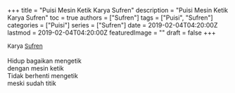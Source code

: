 +++
title = "Puisi Mesin Ketik Karya Sufren"
description = "Puisi Mesin Ketik Karya Sufren"
toc = true
authors = ["Sufren"]
tags = ["Puisi", "Sufren"]
categories = ["Puisi"]
series = ["Sufren"]
date = 2019-02-04T04:20:00Z
lastmod = 2019-02-04T04:20:00Z
featuredImage = ""
draft = false
+++

<div style="text-align: justify;">
<div style="font-size: small;">Karya <a href="/authors/sufren/" target="_blank">Sufren</a></div><br />
Hidup bagaikan mengetik<br />dengan mesin ketik<br />Tidak berhenti mengetik<br />meski sudah titik</div>
